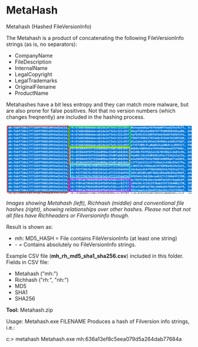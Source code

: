 # MetaHash
Metahash (Hashed FileVersionInfo)

The Metahash is a product of concatenating the following FileVersionInfo strings (as is, no separators):
- CompanyName
- FileDescription
- InternalName
- LegalCopyright
- LegalTrademarks
- OriginalFilename
- ProductName

Metahashes have a bit less entropy and they can match more malware, but are also prone for false positives. Not that no version numbers (which changes freqnently) are included in the hashing process.

![Test Image ](Corellation.png)

*Images showing Metahash (left), Richhash (middle) and conventional file hashes (right), showing relationships over other hashes.
Please not that not all files have Richheaders or Filversioninfo though.*

Result is shown as:
- mh: MD5_HASH = File contains FileVersionInfo (at least one string)
- \- = Contains absolutely no FileVersionInfo strings.

Example CSV file (**mh_rh_md5_sha1_sha256.csv**) included in this folder.
Fields in CSV file:
- Metahash ("mh:")
- Richhash ("rh:", "nh:")
- MD5
- SHA1
- SHA256

**Tool:** Metahash.zip

Usage: Metahash.exe FILENAME
Produces a hash of Filversion info strings, i.e.:

c:\> metahash Metahash.exe 
mh:636a13ef8c5eea079d5a264dab77684a
